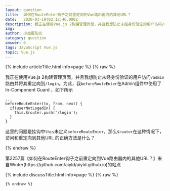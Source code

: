 ```yaml
---
layout: question
title:  如何在RouteEnter钩子之前重定向到Vue路由器内的其他URL？
date:   2020-03-19T02:12:46.000Z
description: 我正在使用Vue.js 2构建管理页面，并且我想防止未经身份验证的用户访问/admin路由并将其重定向到/login。为此，我beforeRouteEnt...
img: 
author: 小卤蛋阳光
category: question
answer: 0
tags: JavaScript Vue.js
topic: Vue.js
---
```

<div class="article-root">
  <div class="article">
    {% include articleTitle.html info=page %}
    {% raw %}
    <div class="article-content"><p><font style="vertical-align: inherit;"><font style="vertical-align: inherit;">我正在使用Vue.js 2构建管理页面，并且我想防止未经身份验证的用户访问</font></font><code>/admin</code><font style="vertical-align: inherit;"><font style="vertical-align: inherit;">路由并将其重定向到</font></font><code>/login</code><font style="vertical-align: inherit;"><font style="vertical-align: inherit;">。</font><font style="vertical-align: inherit;">为此，我</font></font><code>beforeRouteEnter</code><font style="vertical-align: inherit;"><font style="vertical-align: inherit;">在Admin组件中</font><font style="vertical-align: inherit;">使用了In-Component Guard </font><font style="vertical-align: inherit;">，如下所示</font></font></p>

<pre><code>...<font></font>
beforeRouteEnter(to, from, next) {<font></font>
  if(userNotLogedIn) {<font></font>
    this.$router.push('/login');<font></font>
  }<font></font>
}<font></font>
</code></pre>

<p><font style="vertical-align: inherit;"><font style="vertical-align: inherit;">这里的问题是</font><font style="vertical-align: inherit;">挂钩中</font></font><code>this</code><font style="vertical-align: inherit;"><font style="vertical-align: inherit;">未定义</font></font><code>beforeRouteEnter</code><font style="vertical-align: inherit;"><font style="vertical-align: inherit;">。</font><font style="vertical-align: inherit;">那么</font></font><code>$router</code><font style="vertical-align: inherit;"><font style="vertical-align: inherit;">在这种情况下</font><font style="vertical-align: inherit;">，访问</font><font style="vertical-align: inherit;">和重定向到其他URL </font><font style="vertical-align: inherit;">的正确方法是</font><font style="vertical-align: inherit;">什么？</font></font></p></div>
    {% endraw %}
  </div>
  <p class="winter_mark">第2257篇《如何在RouteEnter钩子之前重定向到Vue路由器内的其他URL？》来自Winter(https://github.com/aiyld/aiyld.github.io)的站点</p>
  <div class="discuss-wrapper">
    {% include discussTitle.html info=page %}
    {% raw %}
    
    {% endraw %}
  </div>
<div>
